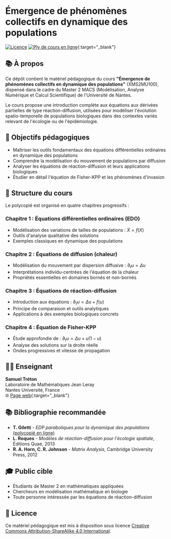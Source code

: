 # Émergence de phénomènes collectifs en dynamique des populations

[![Licence](https://img.shields.io/badge/Licence-CC%20BY--SA%204.0-blue.svg)](https://creativecommons.org/licenses/by-sa/4.0/)
[![Ply de cours en ligne](https://img.shields.io/badge/Cours%20en%20ligne-Accéder-4c1.svg)](https://www.samueltreton.fr/enseignements/nantes/M2_modelisation/Emergence_de_phenomenes_collectifs.pdf){:target="_blank"}

## 📚 À propos

Ce dépôt contient le matériel pédagogique du cours **"Émergence de phénomènes collectifs en dynamique des populations"** (XMS2MU100), dispensé dans le cadre du Master 2 MACS (Modélisation, Analyse Numérique et Calcul Scientifique) de l'Université de Nantes.

Le cours propose une introduction complète aux équations aux dérivées partielles de type réaction-diffusion, utilisées pour modéliser l'évolution spatio-temporelle de populations biologiques dans des contextes variés relevant de l'écologie ou de l'épidémiologie.

## 🎯 Objectifs pédagogiques

- Maîtriser les outils fondamentaux des équations différentielles ordinaires en dynamique des populations
- Comprendre la modélisation du mouvement de populations par diffusion
- Analyser les équations de réaction-diffusion et leurs applications biologiques
- Étudier en détail l'équation de Fisher-KPP et les phénomènes d'invasion

## 📖 Structure du cours

Le polycopié est organisé en quatre chapitres progressifs :

### **Chapitre 1 : Équations différentielles ordinaires (EDO)**
- Modélisation des variations de tailles de populations : $\dot{X} = f(X)$
- Outils d'analyse qualitative des solutions
- Exemples classiques en dynamique des populations

### **Chapitre 2 : Équations de diffusion (chaleur)**
- Modélisation du mouvement par dispersion diffusive : $\partial_t u = \Delta u$
- Interprétations individu-centrées de l'équation de la chaleur
- Propriétés essentielles en domaines bornés et non-bornés

### **Chapitre 3 : Équations de réaction-diffusion**
- Introduction aux équations : $\partial_t u = \Delta u + f(u)$
- Principe de comparaison et outils analytiques
- Applications à des exemples biologiques concrets

### **Chapitre 4 : Équation de Fisher-KPP**
- Étude approfondie de : $\partial_t u = \Delta u + u(1-u)$
- Analyse des solutions sur la droite réelle
- Ondes progressives et vitesse de propagation

<!-- ## 📁 Contenu du repository

```
├── M2_modelisation_poly_cours.tex     # Document principal LaTeX
├── M2_modelisation_poly_cours.pdf     # Polycopié compilé
├── images/                            # Figures et diagrammes
│   ├── chap_1/                       # Illustrations chapitre 1
│   ├── annexe/                       # Figures annexes
│   └── DALL-E/                       # Images générées par IA
├── document_in_preparation/           # Matériel en développement
└── README.md                          # Ce fichier
``` -->


## 👨‍🏫 Enseignant

**Samuel Tréton**  
Laboratoire de Mathématiques Jean Leray  
Nantes Université, France  
🌐 [Page web](https://www.samueltreton.fr/){:target="_blank"}

## 📚 Bibliographie recommandée

- **T. Giletti** - *EDP paraboliques pour la dynamique des populations* [(polycopié en ligne)](https://tgiletti.perso.math.cnrs.fr/pdf/M2MFA_EDP%20Dyn%20Pop.pdf)
- **L. Roques** - *Modèles de réaction-diffusion pour l'écologie spatiale*, Éditions Quae, 2013
- **R. A. Horn, C. R. Johnson** - *Matrix Analysis*, Cambridge University Press, 2012

## 🎓 Public cible

- Étudiants de Master 2 en mathématiques appliquées
- Chercheurs en modélisation mathématique en biologie
- Toute personne intéressée par les équations de réaction-diffusion

## 📄 Licence

Ce matériel pédagogique est mis à disposition sous licence [Creative Commons Attribution-ShareAlike 4.0 International](https://creativecommons.org/licenses/by-sa/4.0/).